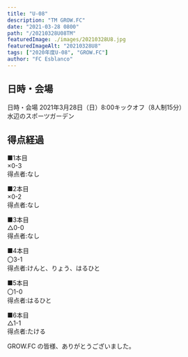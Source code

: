 ```yaml
---
title: "U-08"
description: "TM GROW.FC"
date: "2021-03-28 0800"
path: "/20210328U08TM"
featuredImage: ./images/20210328U8.jpg
featuredImageAlt: "20210328U8"
tags: ["2020年度U-08", "GROW.FC"]
author: "FC Esblanco"
---
```


## 日時・会場

日時・会場
2021年3月28日（日）8:00キックオフ（8人制15分）<br>
水辺のスポーツガーデン

## 得点経過

■1本目<br>
×0-3<br>
得点者:なし

■2本目<br>
×0-2<br>
得点者:なし

■3本目<br>
△0-0<br>
得点者:なし

■4本目<br>
〇3-1<br>
得点者:けんと、りょう、はるひと

■5本目<br>
〇1-0<br>
得点者:はるひと

■6本目<br>
△1-1<br>
得点者:たける


GROW.FC の皆様、ありがとうございました。
